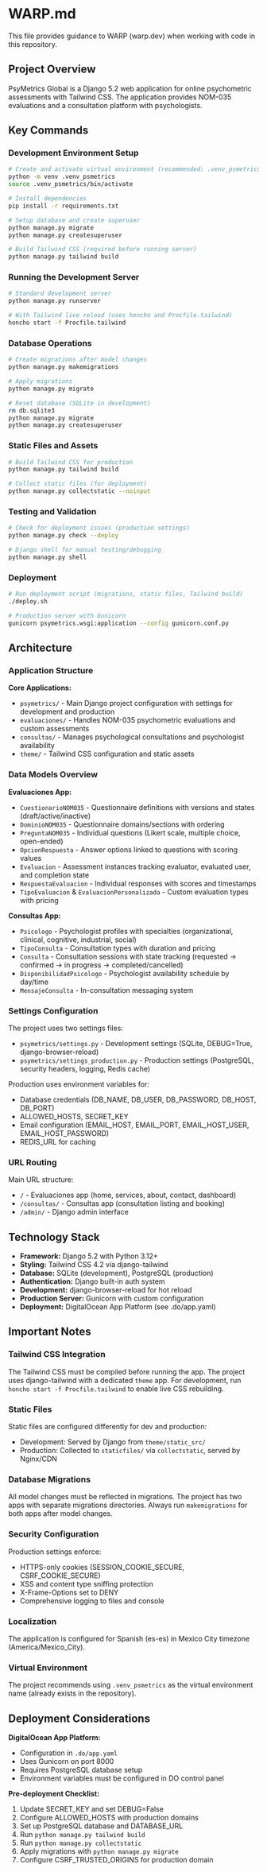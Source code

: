 # WARP.md

This file provides guidance to WARP (warp.dev) when working with code in this repository.

## Project Overview

PsyMetrics Global is a Django 5.2 web application for online psychometric assessments with Tailwind CSS. The application provides NOM-035 evaluations and a consultation platform with psychologists.

## Key Commands

### Development Environment Setup
```bash
# Create and activate virtual environment (recommended: .venv_psmetrics)
python -m venv .venv_psmetrics
source .venv_psmetrics/bin/activate

# Install dependencies
pip install -r requirements.txt

# Setup database and create superuser
python manage.py migrate
python manage.py createsuperuser

# Build Tailwind CSS (required before running server)
python manage.py tailwind build
```

### Running the Development Server
```bash
# Standard development server
python manage.py runserver

# With Tailwind live reload (uses honcho and Procfile.tailwind)
honcho start -f Procfile.tailwind
```

### Database Operations
```bash
# Create migrations after model changes
python manage.py makemigrations

# Apply migrations
python manage.py migrate

# Reset database (SQLite in development)
rm db.sqlite3
python manage.py migrate
python manage.py createsuperuser
```

### Static Files and Assets
```bash
# Build Tailwind CSS for production
python manage.py tailwind build

# Collect static files (for deployment)
python manage.py collectstatic --noinput
```

### Testing and Validation
```bash
# Check for deployment issues (production settings)
python manage.py check --deploy

# Django shell for manual testing/debugging
python manage.py shell
```

### Deployment
```bash
# Run deployment script (migrations, static files, Tailwind build)
./deploy.sh

# Production server with Gunicorn
gunicorn psymetrics.wsgi:application --config gunicorn.conf.py
```

## Architecture

### Application Structure

**Core Applications:**
- `psymetrics/` - Main Django project configuration with settings for development and production
- `evaluaciones/` - Handles NOM-035 psychometric evaluations and custom assessments
- `consultas/` - Manages psychological consultations and psychologist availability
- `theme/` - Tailwind CSS configuration and static assets

### Data Models Overview

**Evaluaciones App:**
- `CuestionarioNOM035` - Questionnaire definitions with versions and states (draft/active/inactive)
- `DominioNOM035` - Questionnaire domains/sections with ordering
- `PreguntaNOM035` - Individual questions (Likert scale, multiple choice, open-ended)
- `OpcionRespuesta` - Answer options linked to questions with scoring values
- `Evaluacion` - Assessment instances tracking evaluator, evaluated user, and completion state
- `RespuestaEvaluacion` - Individual responses with scores and timestamps
- `TipoEvaluacion` & `EvaluacionPersonalizada` - Custom evaluation types with pricing

**Consultas App:**
- `Psicologo` - Psychologist profiles with specialties (organizational, clinical, cognitive, industrial, social)
- `TipoConsulta` - Consultation types with duration and pricing
- `Consulta` - Consultation sessions with state tracking (requested → confirmed → in progress → completed/cancelled)
- `DisponibilidadPsicologo` - Psychologist availability schedule by day/time
- `MensajeConsulta` - In-consultation messaging system

### Settings Configuration

The project uses two settings files:
- `psymetrics/settings.py` - Development settings (SQLite, DEBUG=True, django-browser-reload)
- `psymetrics/settings_production.py` - Production settings (PostgreSQL, security headers, logging, Redis cache)

Production uses environment variables for:
- Database credentials (DB_NAME, DB_USER, DB_PASSWORD, DB_HOST, DB_PORT)
- ALLOWED_HOSTS, SECRET_KEY
- Email configuration (EMAIL_HOST, EMAIL_PORT, EMAIL_HOST_USER, EMAIL_HOST_PASSWORD)
- REDIS_URL for caching

### URL Routing

Main URL structure:
- `/` - Evaluaciones app (home, services, about, contact, dashboard)
- `/consultas/` - Consultas app (consultation listing and booking)
- `/admin/` - Django admin interface

## Technology Stack

- **Framework:** Django 5.2 with Python 3.12+
- **Styling:** Tailwind CSS 4.2 via django-tailwind
- **Database:** SQLite (development), PostgreSQL (production)
- **Authentication:** Django built-in auth system
- **Development:** django-browser-reload for hot reload
- **Production Server:** Gunicorn with custom configuration
- **Deployment:** DigitalOcean App Platform (see .do/app.yaml)

## Important Notes

### Tailwind CSS Integration
The Tailwind CSS must be compiled before running the app. The project uses django-tailwind with a dedicated `theme` app. For development, run `honcho start -f Procfile.tailwind` to enable live CSS rebuilding.

### Static Files
Static files are configured differently for dev and production:
- Development: Served by Django from `theme/static_src/`
- Production: Collected to `staticfiles/` via `collectstatic`, served by Nginx/CDN

### Database Migrations
All model changes must be reflected in migrations. The project has two apps with separate migrations directories. Always run `makemigrations` for both apps after model changes.

### Security Configuration
Production settings enforce:
- HTTPS-only cookies (SESSION_COOKIE_SECURE, CSRF_COOKIE_SECURE)
- XSS and content type sniffing protection
- X-Frame-Options set to DENY
- Comprehensive logging to files and console

### Localization
The application is configured for Spanish (es-es) in Mexico City timezone (America/Mexico_City).

### Virtual Environment
The project recommends using `.venv_psmetrics` as the virtual environment name (already exists in the repository).

## Deployment Considerations

**DigitalOcean App Platform:**
- Configuration in `.do/app.yaml`
- Uses Gunicorn on port 8000
- Requires PostgreSQL database setup
- Environment variables must be configured in DO control panel

**Pre-deployment Checklist:**
1. Update SECRET_KEY and set DEBUG=False
2. Configure ALLOWED_HOSTS with production domains
3. Set up PostgreSQL database and DATABASE_URL
4. Run `python manage.py tailwind build`
5. Run `python manage.py collectstatic`
6. Apply migrations with `python manage.py migrate`
7. Configure CSRF_TRUSTED_ORIGINS for production domain
